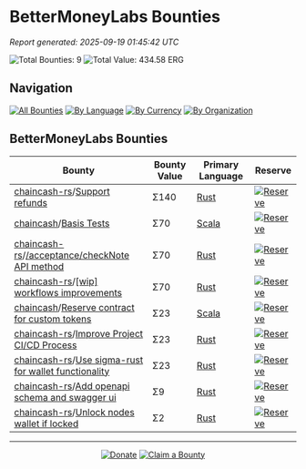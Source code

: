<!-- GENERATED FILE - DO NOT EDIT DIRECTLY -->
<!-- Generated on: 2025-09-19 01:45:42 -->

# BetterMoneyLabs Bounties

*Report generated: 2025-09-19 01:45:42 UTC*

![Total Bounties: 9](https://img.shields.io/badge/Total%20Bounties-9-blue) ![Total Value: 434.58 ERG](https://img.shields.io/badge/Total%20Value-434.58%20ERG-green)

## Navigation

[![All Bounties](https://img.shields.io/badge/All%20Bounties-103-blue)](../all.md) [![By Language](https://img.shields.io/badge/By%20Language-7-green)](../summary.md#languages) [![By Currency](https://img.shields.io/badge/By%20Currency-7-yellow)](../summary.md#currencies) [![By Organization](https://img.shields.io/badge/By%20Organization-9-orange)](../summary.md#projects)

## BetterMoneyLabs Bounties

|Bounty|Bounty Value|Primary Language|Reserve|
|---|---|---|---|
| [chaincash-rs](https://github.com/BetterMoneyLabs/chaincash-rs)/[Support refunds](https://github.com/BetterMoneyLabs/chaincash-rs/issues/58) | Σ140 | [Rust](by_language/rust.md) | [![Reserve](https://img.shields.io/badge/-Reserve-brightgreen?style=flat-square)](https://github.com/ErgoDevs/Ergo-Bounties/new/main?filename=submissions/bettermoneylabs-chaincash-rs-58.json&value=%7B%0A%20%20%22contributor%22%3A%20%22YOUR_GITHUB_USERNAME%22%2C%0A%20%20%22wallet_address%22%3A%20%22YOUR_WALLET_ADDRESS%22%2C%0A%20%20%22contact_method%22%3A%20%22YOUR_CONTACT_INFO%22%2C%0A%20%20%22work_link%22%3A%20%22%22%2C%0A%20%20%22work_title%22%3A%20%22Support%20refunds%22%2C%0A%20%20%22bounty_id%22%3A%20%22BetterMoneyLabs/chaincash-rs%2358%22%2C%0A%20%20%22original_issue_link%22%3A%20%22https%3A//github.com/BetterMoneyLabs/chaincash-rs/issues/58%22%2C%0A%20%20%22payment_currency%22%3A%20%22g%20GOLD%22%2C%0A%20%20%22bounty_value%22%3A%202.0%2C%0A%20%20%22status%22%3A%20%22in-progress%22%2C%0A%20%20%22submission_date%22%3A%20%22%22%2C%0A%20%20%22expected_completion%22%3A%20%22YYYY-MM-DD%22%2C%0A%20%20%22description%22%3A%20%22I%20am%20working%20on%20this%20bounty%22%2C%0A%20%20%22review_notes%22%3A%20%22%22%2C%0A%20%20%22payment_tx_id%22%3A%20%22%22%2C%0A%20%20%22payment_date%22%3A%20%22%22%0A%7D&message=Claim%20Bounty%20BetterMoneyLabs/chaincash-rs%2358&description=I%20want%20to%20claim%20this%20bounty%20posted%20by%20kushti.%0A%0ABounty:%20Support%20refunds) |
| [chaincash](https://github.com/BetterMoneyLabs/chaincash)/[Basis Tests](https://github.com/BetterMoneyLabs/chaincash/issues/11) | Σ70 | [Scala](by_language/scala.md) | [![Reserve](https://img.shields.io/badge/-Reserve-brightgreen?style=flat-square)](https://github.com/ErgoDevs/Ergo-Bounties/new/main?filename=submissions/bettermoneylabs-chaincash-11.json&value=%7B%0A%20%20%22contributor%22%3A%20%22YOUR_GITHUB_USERNAME%22%2C%0A%20%20%22wallet_address%22%3A%20%22YOUR_WALLET_ADDRESS%22%2C%0A%20%20%22contact_method%22%3A%20%22YOUR_CONTACT_INFO%22%2C%0A%20%20%22work_link%22%3A%20%22%22%2C%0A%20%20%22work_title%22%3A%20%22Basis%20Tests%22%2C%0A%20%20%22bounty_id%22%3A%20%22BetterMoneyLabs/chaincash%2311%22%2C%0A%20%20%22original_issue_link%22%3A%20%22https%3A//github.com/BetterMoneyLabs/chaincash/issues/11%22%2C%0A%20%20%22payment_currency%22%3A%20%22g%20GOLD%22%2C%0A%20%20%22bounty_value%22%3A%201.0%2C%0A%20%20%22status%22%3A%20%22in-progress%22%2C%0A%20%20%22submission_date%22%3A%20%22%22%2C%0A%20%20%22expected_completion%22%3A%20%22YYYY-MM-DD%22%2C%0A%20%20%22description%22%3A%20%22I%20am%20working%20on%20this%20bounty%22%2C%0A%20%20%22review_notes%22%3A%20%22%22%2C%0A%20%20%22payment_tx_id%22%3A%20%22%22%2C%0A%20%20%22payment_date%22%3A%20%22%22%0A%7D&message=Claim%20Bounty%20BetterMoneyLabs/chaincash%2311&description=I%20want%20to%20claim%20this%20bounty%20posted%20by%20kushti.%0A%0ABounty:%20Basis%20Tests) |
| [chaincash-rs](https://github.com/BetterMoneyLabs/chaincash-rs)/[/acceptance/checkNote API method](https://github.com/BetterMoneyLabs/chaincash-rs/issues/51) | Σ70 | [Rust](by_language/rust.md) | [![Reserve](https://img.shields.io/badge/-Reserve-brightgreen?style=flat-square)](https://github.com/ErgoDevs/Ergo-Bounties/new/main?filename=submissions/bettermoneylabs-chaincash-rs-51.json&value=%7B%0A%20%20%22contributor%22%3A%20%22YOUR_GITHUB_USERNAME%22%2C%0A%20%20%22wallet_address%22%3A%20%22YOUR_WALLET_ADDRESS%22%2C%0A%20%20%22contact_method%22%3A%20%22YOUR_CONTACT_INFO%22%2C%0A%20%20%22work_link%22%3A%20%22%22%2C%0A%20%20%22work_title%22%3A%20%22/acceptance/checkNote%20API%20method%22%2C%0A%20%20%22bounty_id%22%3A%20%22BetterMoneyLabs/chaincash-rs%2351%22%2C%0A%20%20%22original_issue_link%22%3A%20%22https%3A//github.com/BetterMoneyLabs/chaincash-rs/issues/51%22%2C%0A%20%20%22payment_currency%22%3A%20%22g%20GOLD%22%2C%0A%20%20%22bounty_value%22%3A%201.0%2C%0A%20%20%22status%22%3A%20%22in-progress%22%2C%0A%20%20%22submission_date%22%3A%20%22%22%2C%0A%20%20%22expected_completion%22%3A%20%22YYYY-MM-DD%22%2C%0A%20%20%22description%22%3A%20%22I%20am%20working%20on%20this%20bounty%22%2C%0A%20%20%22review_notes%22%3A%20%22%22%2C%0A%20%20%22payment_tx_id%22%3A%20%22%22%2C%0A%20%20%22payment_date%22%3A%20%22%22%0A%7D&message=Claim%20Bounty%20BetterMoneyLabs/chaincash-rs%2351&description=I%20want%20to%20claim%20this%20bounty%20posted%20by%20kushti.%0A%0ABounty:%20/acceptance/checkNote%20API%20method) |
| [chaincash-rs](https://github.com/BetterMoneyLabs/chaincash-rs)/[[wip] workflows improvements](https://github.com/BetterMoneyLabs/chaincash-rs/pull/47) | Σ70 | [Rust](by_language/rust.md) | [![Reserve](https://img.shields.io/badge/-Reserve-brightgreen?style=flat-square)](https://github.com/ErgoDevs/Ergo-Bounties/new/main?filename=submissions/bettermoneylabs-chaincash-rs-47.json&value=%7B%0A%20%20%22contributor%22%3A%20%22YOUR_GITHUB_USERNAME%22%2C%0A%20%20%22wallet_address%22%3A%20%22YOUR_WALLET_ADDRESS%22%2C%0A%20%20%22contact_method%22%3A%20%22YOUR_CONTACT_INFO%22%2C%0A%20%20%22work_link%22%3A%20%22%22%2C%0A%20%20%22work_title%22%3A%20%22%5Bwip%5D%20workflows%20improvements%22%2C%0A%20%20%22bounty_id%22%3A%20%22BetterMoneyLabs/chaincash-rs%2347%22%2C%0A%20%20%22original_issue_link%22%3A%20%22https%3A//github.com/BetterMoneyLabs/chaincash-rs/pull/47%22%2C%0A%20%20%22payment_currency%22%3A%20%22g%20GOLD%22%2C%0A%20%20%22bounty_value%22%3A%201.0%2C%0A%20%20%22status%22%3A%20%22in-progress%22%2C%0A%20%20%22submission_date%22%3A%20%22%22%2C%0A%20%20%22expected_completion%22%3A%20%22YYYY-MM-DD%22%2C%0A%20%20%22description%22%3A%20%22I%20am%20working%20on%20this%20bounty%22%2C%0A%20%20%22review_notes%22%3A%20%22%22%2C%0A%20%20%22payment_tx_id%22%3A%20%22%22%2C%0A%20%20%22payment_date%22%3A%20%22%22%0A%7D&message=Claim%20Bounty%20BetterMoneyLabs/chaincash-rs%2347&description=I%20want%20to%20claim%20this%20bounty%20posted%20by%20laruh.%0A%0ABounty:%20%5Bwip%5D%20workflows%20improvements) |
| [chaincash](https://github.com/BetterMoneyLabs/chaincash)/[Reserve contract for custom tokens](https://github.com/BetterMoneyLabs/chaincash/issues/3) | Σ23 | [Scala](by_language/scala.md) | [![Reserve](https://img.shields.io/badge/-Reserve-brightgreen?style=flat-square)](https://github.com/ErgoDevs/Ergo-Bounties/new/main?filename=submissions/bettermoneylabs-chaincash-3.json&value=%7B%0A%20%20%22contributor%22%3A%20%22YOUR_GITHUB_USERNAME%22%2C%0A%20%20%22wallet_address%22%3A%20%22YOUR_WALLET_ADDRESS%22%2C%0A%20%20%22contact_method%22%3A%20%22YOUR_CONTACT_INFO%22%2C%0A%20%20%22work_link%22%3A%20%22%22%2C%0A%20%20%22work_title%22%3A%20%22Reserve%20contract%20for%20custom%20tokens%22%2C%0A%20%20%22bounty_id%22%3A%20%22BetterMoneyLabs/chaincash%233%22%2C%0A%20%20%22original_issue_link%22%3A%20%22https%3A//github.com/BetterMoneyLabs/chaincash/issues/3%22%2C%0A%20%20%22payment_currency%22%3A%20%22GORT%22%2C%0A%20%20%22bounty_value%22%3A%20500.0%2C%0A%20%20%22status%22%3A%20%22in-progress%22%2C%0A%20%20%22submission_date%22%3A%20%22%22%2C%0A%20%20%22expected_completion%22%3A%20%22YYYY-MM-DD%22%2C%0A%20%20%22description%22%3A%20%22I%20am%20working%20on%20this%20bounty%22%2C%0A%20%20%22review_notes%22%3A%20%22%22%2C%0A%20%20%22payment_tx_id%22%3A%20%22%22%2C%0A%20%20%22payment_date%22%3A%20%22%22%0A%7D&message=Claim%20Bounty%20BetterMoneyLabs/chaincash%233&description=I%20want%20to%20claim%20this%20bounty%20posted%20by%20kushti.%0A%0ABounty:%20Reserve%20contract%20for%20custom%20tokens) |
| [chaincash-rs](https://github.com/BetterMoneyLabs/chaincash-rs)/[Improve Project CI/CD Process](https://github.com/BetterMoneyLabs/chaincash-rs/issues/46) | Σ23 | [Rust](by_language/rust.md) | [![Reserve](https://img.shields.io/badge/-Reserve-brightgreen?style=flat-square)](https://github.com/ErgoDevs/Ergo-Bounties/new/main?filename=submissions/bettermoneylabs-chaincash-rs-46.json&value=%7B%0A%20%20%22contributor%22%3A%20%22YOUR_GITHUB_USERNAME%22%2C%0A%20%20%22wallet_address%22%3A%20%22YOUR_WALLET_ADDRESS%22%2C%0A%20%20%22contact_method%22%3A%20%22YOUR_CONTACT_INFO%22%2C%0A%20%20%22work_link%22%3A%20%22%22%2C%0A%20%20%22work_title%22%3A%20%22Improve%20Project%20CI/CD%20Process%22%2C%0A%20%20%22bounty_id%22%3A%20%22BetterMoneyLabs/chaincash-rs%2346%22%2C%0A%20%20%22original_issue_link%22%3A%20%22https%3A//github.com/BetterMoneyLabs/chaincash-rs/issues/46%22%2C%0A%20%20%22payment_currency%22%3A%20%22GORT%22%2C%0A%20%20%22bounty_value%22%3A%20500.0%2C%0A%20%20%22status%22%3A%20%22in-progress%22%2C%0A%20%20%22submission_date%22%3A%20%22%22%2C%0A%20%20%22expected_completion%22%3A%20%22YYYY-MM-DD%22%2C%0A%20%20%22description%22%3A%20%22I%20am%20working%20on%20this%20bounty%22%2C%0A%20%20%22review_notes%22%3A%20%22%22%2C%0A%20%20%22payment_tx_id%22%3A%20%22%22%2C%0A%20%20%22payment_date%22%3A%20%22%22%0A%7D&message=Claim%20Bounty%20BetterMoneyLabs/chaincash-rs%2346&description=I%20want%20to%20claim%20this%20bounty%20posted%20by%20laruh.%0A%0ABounty:%20Improve%20Project%20CI/CD%20Process) |
| [chaincash-rs](https://github.com/BetterMoneyLabs/chaincash-rs)/[Use sigma-rust for wallet functionality](https://github.com/BetterMoneyLabs/chaincash-rs/issues/42) | Σ23 | [Rust](by_language/rust.md) | [![Reserve](https://img.shields.io/badge/-Reserve-brightgreen?style=flat-square)](https://github.com/ErgoDevs/Ergo-Bounties/new/main?filename=submissions/bettermoneylabs-chaincash-rs-42.json&value=%7B%0A%20%20%22contributor%22%3A%20%22YOUR_GITHUB_USERNAME%22%2C%0A%20%20%22wallet_address%22%3A%20%22YOUR_WALLET_ADDRESS%22%2C%0A%20%20%22contact_method%22%3A%20%22YOUR_CONTACT_INFO%22%2C%0A%20%20%22work_link%22%3A%20%22%22%2C%0A%20%20%22work_title%22%3A%20%22Use%20sigma-rust%20for%20wallet%20functionality%22%2C%0A%20%20%22bounty_id%22%3A%20%22BetterMoneyLabs/chaincash-rs%2342%22%2C%0A%20%20%22original_issue_link%22%3A%20%22https%3A//github.com/BetterMoneyLabs/chaincash-rs/issues/42%22%2C%0A%20%20%22payment_currency%22%3A%20%22GORT%22%2C%0A%20%20%22bounty_value%22%3A%20500.0%2C%0A%20%20%22status%22%3A%20%22in-progress%22%2C%0A%20%20%22submission_date%22%3A%20%22%22%2C%0A%20%20%22expected_completion%22%3A%20%22YYYY-MM-DD%22%2C%0A%20%20%22description%22%3A%20%22I%20am%20working%20on%20this%20bounty%22%2C%0A%20%20%22review_notes%22%3A%20%22%22%2C%0A%20%20%22payment_tx_id%22%3A%20%22%22%2C%0A%20%20%22payment_date%22%3A%20%22%22%0A%7D&message=Claim%20Bounty%20BetterMoneyLabs/chaincash-rs%2342&description=I%20want%20to%20claim%20this%20bounty%20posted%20by%20ross-weir.%0A%0ABounty:%20Use%20sigma-rust%20for%20wallet%20functionality) |
| [chaincash-rs](https://github.com/BetterMoneyLabs/chaincash-rs)/[Add openapi schema and swagger ui](https://github.com/BetterMoneyLabs/chaincash-rs/issues/28) | Σ9 | [Rust](by_language/rust.md) | [![Reserve](https://img.shields.io/badge/-Reserve-brightgreen?style=flat-square)](https://github.com/ErgoDevs/Ergo-Bounties/new/main?filename=submissions/bettermoneylabs-chaincash-rs-28.json&value=%7B%0A%20%20%22contributor%22%3A%20%22YOUR_GITHUB_USERNAME%22%2C%0A%20%20%22wallet_address%22%3A%20%22YOUR_WALLET_ADDRESS%22%2C%0A%20%20%22contact_method%22%3A%20%22YOUR_CONTACT_INFO%22%2C%0A%20%20%22work_link%22%3A%20%22%22%2C%0A%20%20%22work_title%22%3A%20%22Add%20openapi%20schema%20and%20swagger%20ui%22%2C%0A%20%20%22bounty_id%22%3A%20%22BetterMoneyLabs/chaincash-rs%2328%22%2C%0A%20%20%22original_issue_link%22%3A%20%22https%3A//github.com/BetterMoneyLabs/chaincash-rs/issues/28%22%2C%0A%20%20%22payment_currency%22%3A%20%22GORT%22%2C%0A%20%20%22bounty_value%22%3A%20200.0%2C%0A%20%20%22status%22%3A%20%22in-progress%22%2C%0A%20%20%22submission_date%22%3A%20%22%22%2C%0A%20%20%22expected_completion%22%3A%20%22YYYY-MM-DD%22%2C%0A%20%20%22description%22%3A%20%22I%20am%20working%20on%20this%20bounty%22%2C%0A%20%20%22review_notes%22%3A%20%22%22%2C%0A%20%20%22payment_tx_id%22%3A%20%22%22%2C%0A%20%20%22payment_date%22%3A%20%22%22%0A%7D&message=Claim%20Bounty%20BetterMoneyLabs/chaincash-rs%2328&description=I%20want%20to%20claim%20this%20bounty%20posted%20by%20ross-weir.%0A%0ABounty:%20Add%20openapi%20schema%20and%20swagger%20ui) |
| [chaincash-rs](https://github.com/BetterMoneyLabs/chaincash-rs)/[Unlock nodes wallet if locked](https://github.com/BetterMoneyLabs/chaincash-rs/issues/31) | Σ2 | [Rust](by_language/rust.md) | [![Reserve](https://img.shields.io/badge/-Reserve-brightgreen?style=flat-square)](https://github.com/ErgoDevs/Ergo-Bounties/new/main?filename=submissions/bettermoneylabs-chaincash-rs-31.json&value=%7B%0A%20%20%22contributor%22%3A%20%22YOUR_GITHUB_USERNAME%22%2C%0A%20%20%22wallet_address%22%3A%20%22YOUR_WALLET_ADDRESS%22%2C%0A%20%20%22contact_method%22%3A%20%22YOUR_CONTACT_INFO%22%2C%0A%20%20%22work_link%22%3A%20%22%22%2C%0A%20%20%22work_title%22%3A%20%22Unlock%20nodes%20wallet%20if%20locked%22%2C%0A%20%20%22bounty_id%22%3A%20%22BetterMoneyLabs/chaincash-rs%2331%22%2C%0A%20%20%22original_issue_link%22%3A%20%22https%3A//github.com/BetterMoneyLabs/chaincash-rs/issues/31%22%2C%0A%20%20%22payment_currency%22%3A%20%22GORT%22%2C%0A%20%20%22bounty_value%22%3A%2050.0%2C%0A%20%20%22status%22%3A%20%22in-progress%22%2C%0A%20%20%22submission_date%22%3A%20%22%22%2C%0A%20%20%22expected_completion%22%3A%20%22YYYY-MM-DD%22%2C%0A%20%20%22description%22%3A%20%22I%20am%20working%20on%20this%20bounty%22%2C%0A%20%20%22review_notes%22%3A%20%22%22%2C%0A%20%20%22payment_tx_id%22%3A%20%22%22%2C%0A%20%20%22payment_date%22%3A%20%22%22%0A%7D&message=Claim%20Bounty%20BetterMoneyLabs/chaincash-rs%2331&description=I%20want%20to%20claim%20this%20bounty%20posted%20by%20ross-weir.%0A%0ABounty:%20Unlock%20nodes%20wallet%20if%20locked) |


---

<div align="center">
  <p>
    <a href="../../docs/donate.md"><img src="https://img.shields.io/badge/❤️%20Donate-F44336" alt="Donate"></a>
    <a href="../../docs/bounty-submission-guide.md#reserving-a-bounty"><img src="https://img.shields.io/badge/🔒%20How%20To%20Claim-4CAF50" alt="Claim a Bounty"></a>
  </p>
</div>


<!-- END OF GENERATED CONTENT -->
